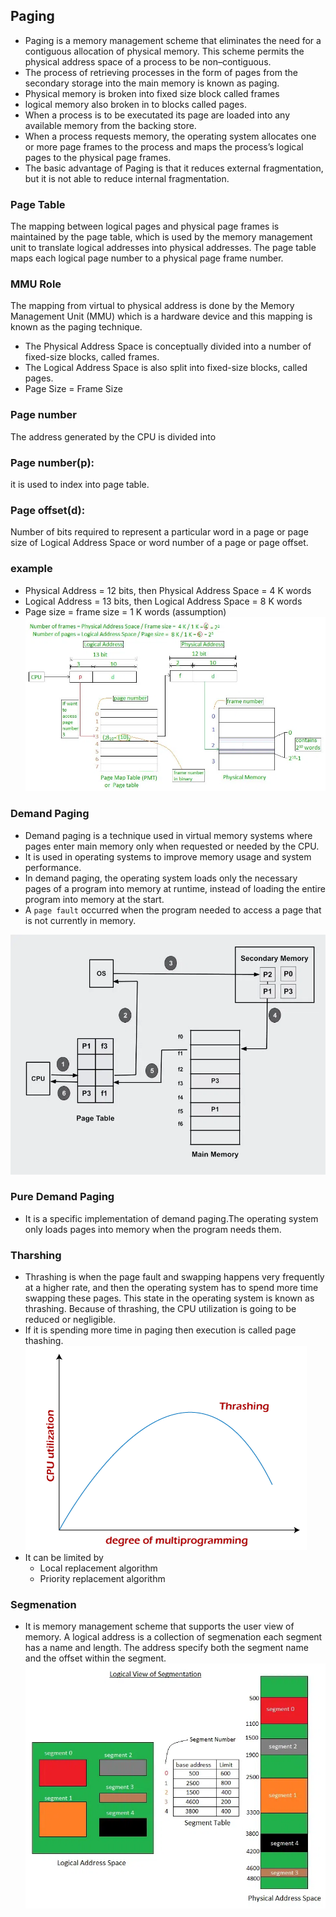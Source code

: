 ## Paging
- Paging is a memory management scheme that eliminates the need for a contiguous allocation of physical memory. This scheme permits the physical address space of a process to be non–contiguous.
- The process of retrieving processes in the form of pages from the secondary storage into the main memory is known as paging. 
- Physical memory is broken into fixed size block called frames
- logical memory also broken in to blocks called pages.
- When a process is to be executated its page are loaded into any available memory from the backing store.
- When a process requests memory, the operating system allocates one or more page frames to the process and maps the process’s logical pages to the physical page frames.
- The basic advantage of Paging is that it reduces external fragmentation, but it is not able to reduce internal fragmentation.

### Page Table
The mapping between logical pages and physical page frames is maintained by the page table, which is used by the memory management unit to translate logical addresses into physical addresses. The page table maps each logical page number to a physical page frame number.

### MMU Role
The mapping from virtual to physical address is done by the Memory Management Unit (MMU) which is a hardware device and this mapping is known as the paging technique.
- The Physical Address Space is conceptually divided into a number of fixed-size blocks, called frames.
- The Logical Address Space is also split into fixed-size blocks, called pages.
- Page Size = Frame Size


### Page number
The address generated by the CPU is divided into

### Page number(p): 
it is used to index into page table.
### Page offset(d): 
Number of bits required to represent a particular word in a page or page size of Logical Address Space or word number of a page or page offset.


### example

- Physical Address = 12 bits, then Physical Address Space = 4 K words
- Logical Address = 13 bits, then Logical Address Space = 8 K words
- Page size = frame size = 1 K words (assumption)
![](image/rtos_paging.webp)

### Demand Paging
- Demand paging is a technique used in virtual memory systems where pages enter main memory only when requested or needed by the CPU.
- It is used in operating systems to improve memory usage and system performance.
- In demand paging, the operating system loads only the necessary pages of a program into memory at runtime, instead of loading the entire program into memory at the start.
- A `page fault` occurred when the program needed to access a page that is not currently in memory.

![](image/demand_paging.webp)
### Pure Demand Paging 
- It is a specific implementation of demand paging.The operating system only loads pages into memory when the program needs them. 

### Tharshing
- Thrashing is when the page fault and swapping happens very frequently at a higher rate, and then the operating system has to spend more time swapping these pages. This state in the operating system is known as thrashing. Because of thrashing, the CPU utilization is going to be reduced or negligible.
- If it is spending more time in paging then execution is called page thashing.
![](image/rtos_thrash.png)
- It can be limited by 
    - Local replacement algorithm
    - Priority replacement algorithm
### Segmenation
- It is memory management scheme that supports the user view of memory. A logical address is a collection of segmenation each segment has a name and length. The address specify both the segment name and the offset within the segment. 
![](image/rtos_segmentation.webp)
